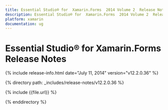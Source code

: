 ```yaml
---
title: Essential Studio® for  Xamarin.Forms  2014 Volume 2  Release Notes  
description: Essential Studio® for  Xamarin.Forms  2014 Volume 2  Release Notes  
platform: xamarin
documentation: ug
---
```


# Essential Studio® for  Xamarin.Forms  Release Notes  

{% include release-info.html date="July 11, 2014"  version="v12.2.0.36" %} 


{% directory path: _includes/release-notes/v12.2.0.36 %}

{% include {{file.url}} %}

{% enddirectory %}